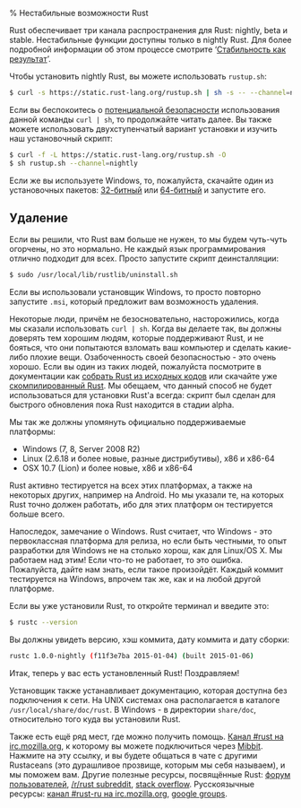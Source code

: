 % Нестабильные возможности Rust

Rust обеспечивает три канала распространения для Rust: nightly, beta и stable.
Нестабильные функции доступны только в nightly Rust. Для более подробной
информации об этом процессе смотрите ‘[Стабильность как результат][stability]’.

[stability]: http://blog.rust-lang.org/2014/10/30/Stability.html

Чтобы установить nightly Rust, вы можете использовать `rustup.sh`:

```bash
$ curl -s https://static.rust-lang.org/rustup.sh | sh -s -- --channel=nightly
```

Если вы беспокоитесь о [потенциальной безопасности][insecurity] использования
данной команды `curl | sh`, то продолжайте читать далее. Вы также можете
использовать двухступенчатый вариант установки и изучить наш установочный
скрипт:

```bash
$ curl -f -L https://static.rust-lang.org/rustup.sh -O
$ sh rustup.sh --channel=nightly
```

[insecurity]: http://curlpipesh.tumblr.com

Если же вы используете Windows, то, пожалуйста, скачайте один из установочных
пакетов: [32-битный][win32] или [64-битный][win64] и запустите его.

[win32]: https://static.rust-lang.org/dist/rust-1.0.0-beta-i686-pc-windows-gnu.msi
[win64]: https://static.rust-lang.org/dist/rust-1.0.0-beta-x86_64-pc-windows-gnu.msi

## Удаление

Если вы решили, что Rust вам больше не нужен, то мы будем чуть-чуть огорчены, но
это нормально. Не каждый язык программирования отлично подходит для всех. Просто
запустите скрипт деинсталляции:

```bash
$ sudo /usr/local/lib/rustlib/uninstall.sh
```

Если вы использовали установщик Windows, то просто повторно запустите `.msi`, 
который предложит вам возможность удаления.

Некоторые люди, причём не безосновательно, насторожились, когда мы сказали
использовать `curl | sh`. Когда вы делаете так, вы должны доверять тем хорошим
людям, которые поддерживают Rust, и не бояться, что они попытаются взломать ваш
компьютер и сделать какие-либо плохие вещи. Озабоченность своей безопасностью -
это очень хорошо. Если вы один из таких людей, пожалуйста посмотрите в
документации как [собрать Rust из исходных кодов][from source] или скачайте уже
[скомпилированный Rust][install page]. Мы обещаем, что данный способ не будет
использоваться для установки Rust'a всегда: скрипт был сделан для быстрого
обновления пока Rust находится в стадии alpha.

[from source]: https://github.com/rust-lang/rust#building-from-source
[install page]: http://www.rust-lang.org/install.html

Мы так же должны упомянуть официально поддерживаемые платформы:

* Windows (7, 8, Server 2008 R2)
* Linux (2.6.18 и более новые, разные дистрибутивы), x86 и x86-64
* OSX 10.7 (Lion) и более новые, x86 и x86-64

Rust активно тестируется на всех этих платформах, а также на некоторых других,
например на Android. Но мы указали те, на которых Rust точно должен работать, 
ибо для этих платформ он тестируется больше всего.

Напоследок, замечание о Windows. Rust считает, что Windows - это первоклассная 
платформа для релиза, но если быть честными, то опыт разработки для Windows не 
на столько хорош, как для Linux/OS X. Мы работаем над этим! Если что-то не 
работает, то это ошибка. Пожалуйста, дайте нам знать, если такое произойдёт. 
Каждый коммит тестируется на Windows, впрочем так же, как и на любой другой
платформе.

Если вы уже установили Rust, то откройте терминал и введите это:

```bash
$ rustc --version
```

Вы должны увидеть версию, хэш коммита, дату коммита и дату сборки:

```bash
rustc 1.0.0-nightly (f11f3e7ba 2015-01-04) (built 2015-01-06)
```

Итак, теперь у вас есть установленный Rust! Поздравляем!

Установщик также устанавливает документацию, которая доступна без подключения к
сети. На UNIX системах она располагается в каталоге `/usr/local/share/doc/rust`.
В Windows - в директории `share/doc`, относительно того куда вы установили Rust.

Также есть ещё ряд мест, где можно получить помощь. [Канал #rust на
irc.mozilla.org][irc], к которому вы можете подключиться через [Mibbit][mibbit].
Нажмите на эту ссылку, и вы будете общаться в чате с другими Rustaceans (это
дурашливое прозвище, которым мы себя называем), и мы поможем вам. Другие
полезные ресурсы, посвящённые Rust: [форум пользователей][users], [/r/rust
subreddit][reddit], [stack overflow][stackoverflow]. Русскоязычные ресурсы:
[канал #rust-ru на irc.mozilla.org][irc_ru], [google groups][google_groups_ru].

[irc]: irc://irc.mozilla.org/#rust
[mibbit]: http://chat.mibbit.com/?server=irc.mozilla.org&channel=%23rust
[users]: http://users.rust-lang.org/ 
[reddit]: http://www.reddit.com/r/rust
[stackoverflow]: http://stackoverflow.com/questions/tagged/rust

[irc_ru]: irc://irc.mozilla.org/#rust-ru
[google_groups_ru]: https://groups.google.com/forum/#!forum/rust-russian
